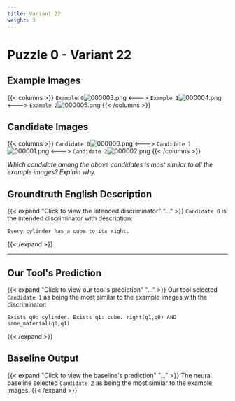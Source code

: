 ```yaml
---
title: Variant 22
weight: 3
---
```


# Puzzle 0 - Variant 22

## Example Images
{{< columns >}}
`Example 0`![000003.png](/clevr-variants/apocope/fovariant-22/render/images/CLEVR_val_000003.png)
<--->
`Example 1`![000004.png](/clevr-variants/apocope/fovariant-22/render/images/CLEVR_val_000004.png)
<--->
`Example 2`![000005.png](/clevr-variants/apocope/fovariant-22/render/images/CLEVR_val_000005.png)
{{< /columns >}}

## Candidate Images
{{< columns >}}
`Candidate 0`![000000.png](/clevr-variants/apocope/fovariant-22/render/images/CLEVR_val_000000.png)
<--->
`Candidate 1`![000001.png](/clevr-variants/apocope/fovariant-22/render/images/CLEVR_val_000001.png)
<--->
`Candidate 2`![000002.png](/clevr-variants/apocope/fovariant-22/render/images/CLEVR_val_000002.png)
{{< /columns >}}

*Which candidate among the above candidates is most similar to all the example images? Explain why.*

## Groundtruth English Description

{{< expand "Click to view the intended discriminator" "..." >}}
`Candidate 0` is the intended discriminator with description:
```plaintext 
Every cylinder has a cube to its right.
```
{{< /expand >}}

---



## Our Tool's Prediction

{{< expand "Click to view our tool's prediction" "..." >}}
Our tool selected `Candidate 1` as being the most similar to the example images with the discriminator:
```plaintext
Exists q0: cylinder. Exists q1: cube. right(q1,q0) AND same_material(q0,q1)
```
{{< /expand >}}



## Baseline Output

{{< expand "Click to view the baseline's prediction" "..." >}}
The neural baseline selected `Candidate 2` as being the most similar to the example images.
{{< /expand >}}

